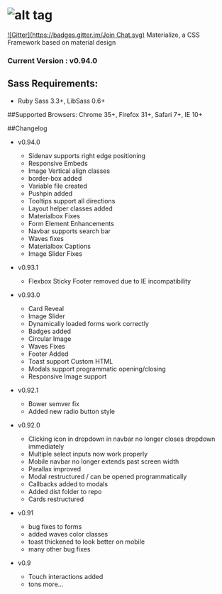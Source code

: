 ![alt tag](https://raw.github.com/dogfalo/materialize/master/images/materialize.gif)
===========

[![Gitter](https://badges.gitter.im/Join Chat.svg)](https://gitter.im/Dogfalo/materialize?utm_source=badge&utm_medium=badge&utm_campaign=pr-badge&utm_content=badge)
Materialize, a CSS Framework based on material design

### Current Version : v0.94.0

## Sass Requirements:
- Ruby Sass 3.3+, LibSass 0.6+

##Supported Browsers:
Chrome 35+, Firefox 31+, Safari 7+, IE 10+

##Changelog

- v0.94.0
  - Sidenav supports right edge positioning
  - Responsive Embeds
  - Image Vertical align classes
  - border-box added
  - Variable file created
  - Pushpin added
  - Tooltips support all directions
  - Layout helper classes added
  - Materialbox Fixes
  - Form Element Enhancements
  - Navbar supports search bar
  - Waves fixes
  - Materialbox Captions
  - Image Slider Fixes

- v0.93.1
  - Flexbox Sticky Footer removed due to IE incompatibility

- v0.93.0
  - Card Reveal
  - Image Slider
  - Dynamically loaded forms work correctly
  - Badges added
  - Circular Image
  - Waves Fixes
  - Footer Added
  - Toast support Custom HTML
  - Modals support programmatic opening/closing
  - Responsive Image support

- v0.92.1
  - Bower semver fix
  - Added new radio button style

- v0.92.0
  - Clicking icon in dropdown in navbar no longer closes dropdown immediately
  - Multiple select inputs now work properly
  - Mobile navbar no longer extends past screen width
  - Parallax improved
  - Modal restructured / can be opened programmatically
  - Callbacks added to modals
  - Added dist folder to repo
  - Cards restructured


- v0.91
  - bug fixes to forms
  - added waves color classes
  - toast thickened to look better on mobile
  - many other bug fixes


- v0.9
  - Touch interactions added
  - tons more...
